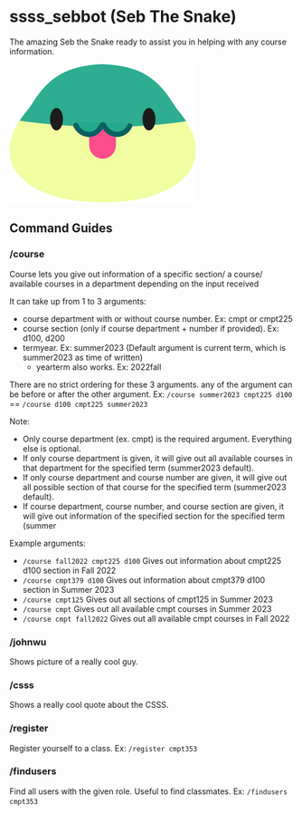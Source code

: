
# ssss_sebbot (Seb The Snake)
The amazing Seb the Snake ready to assist you in helping with any course information.

![Seb The Snake](https://github.com/icextreme/ssss_sebbot/blob/master/assets/happy-seb-head.png?raw=true)

## Command Guides

### /course

Course lets you give out information of a specific section/ a course/ available courses in a department depending on the input received
 

It can take up from 1 to 3 arguments:
- course department with or without course number. Ex: cmpt or cmpt225
- course section (only if course department + number if provided). Ex: d100, d200
- termyear. Ex: summer2023 (Default argument is current term, which is summer2023 as time of written)
	- yearterm also works. Ex: 2022fall

There are no strict ordering for these 3 arguments. any of the argument can be before or after the other argument.
Ex: `/course summer2023 cmpt225 d100` == `/course d100 cmpt225 summer2023`
  
 Note:
 - Only course department (ex. cmpt) is the required argument. Everything else is optional.
 - If only course department is given, it will give out all available courses in that department for the specified term (summer2023 default).
 - If only course department and course number are given, it will give out all possible section of that course for the specified term (summer2023 default).
 - If course department, course number, and course section are given, it will give out information of the specified section for the specified term (summer
  
Example arguments:
- `/course fall2022 cmpt225 d100`
	Gives out information about cmpt225 d100 section in Fall 2022
- `/course cmpt379 d100`
	Gives out information about cmpt379 d100 section in Summer 2023
- `/course cmpt125`
	Gives out all sections of cmpt125 in Summer 2023
- `/course cmpt`
	Gives out all available cmpt courses in Summer 2023
- `/course cmpt fall2022`
	Gives out all available cmpt courses in Fall 2022

### /johnwu
Shows picture of a really cool guy.

### /csss
Shows a really cool quote about the CSSS.

### /register
Register yourself to a class.
Ex: `/register cmpt353`

### /findusers
Find all users with the given role. Useful to find classmates.
Ex: `/findusers cmpt353`
